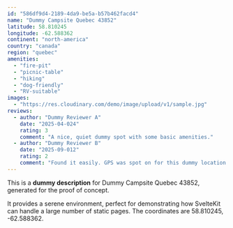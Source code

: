 ```yaml
---
id: "586df9d4-2189-4da9-be5a-b57b462facd4"
name: "Dummy Campsite Quebec 43852"
latitude: 58.810245
longitude: -62.588362
continent: "north-america"
country: "canada"
region: "quebec"
amenities:
  - "fire-pit"
  - "picnic-table"
  - "hiking"
  - "dog-friendly"
  - "RV-suitable"
images:
  - "https://res.cloudinary.com/demo/image/upload/v1/sample.jpg"
reviews:
  - author: "Dummy Reviewer A"
    date: "2025-04-024"
    rating: 3
    comment: "A nice, quiet dummy spot with some basic amenities."
  - author: "Dummy Reviewer B"
    date: "2025-09-012"
    rating: 2
    comment: "Found it easily. GPS was spot on for this dummy location."
---
```


This is a **dummy description** for Dummy Campsite Quebec 43852, generated for the proof of concept.

It provides a serene environment, perfect for demonstrating how SvelteKit can handle a large number of static pages. The coordinates are 58.810245, -62.588362.
